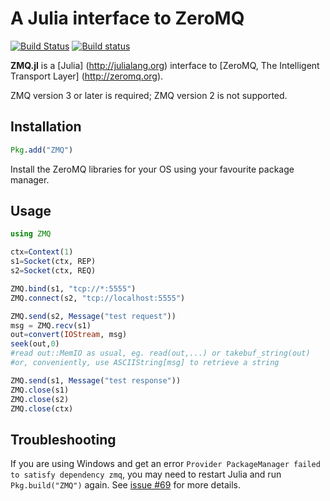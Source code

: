 # A Julia interface to ZeroMQ
[![Build Status](https://api.travis-ci.org/JuliaLang/ZMQ.jl.svg)](https://travis-ci.org/JuliaLang/ZMQ.jl)
[![Build status](https://ci.appveyor.com/api/projects/status/laybx903pd12j2ik/branch/master?svg=true)](https://ci.appveyor.com/project/tkelman/zmq-jl/branch/master)

**ZMQ.jl** is a [Julia] (http://julialang.org) interface to [ZeroMQ, The Intelligent Transport Layer] (http://zeromq.org). 

ZMQ version 3 or later is required; ZMQ version 2 is not supported.

## Installation
```julia
Pkg.add("ZMQ")
```

Install the ZeroMQ libraries for your OS using your favourite package manager. 

## Usage

```julia
using ZMQ

ctx=Context(1)
s1=Socket(ctx, REP)
s2=Socket(ctx, REQ)

ZMQ.bind(s1, "tcp://*:5555")
ZMQ.connect(s2, "tcp://localhost:5555")

ZMQ.send(s2, Message("test request"))
msg = ZMQ.recv(s1)
out=convert(IOStream, msg)
seek(out,0)
#read out::MemIO as usual, eg. read(out,...) or takebuf_string(out)
#or, conveniently, use ASCIIString[msg] to retrieve a string

ZMQ.send(s1, Message("test response"))
ZMQ.close(s1)
ZMQ.close(s2)
ZMQ.close(ctx)

```

## Troubleshooting

If you are using Windows and get an error `Provider PackageManager failed to satisfy dependency zmq`, you may need to restart Julia and run `Pkg.build("ZMQ")` again. See [issue #69](https://github.com/JuliaLang/ZMQ.jl/issues/69) for more details.
